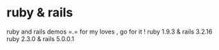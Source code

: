 # ruby & rails
 ruby and rails demos =.=
 for my loves , go for it !
 ruby 1.9.3 & rails 3.2.16      
 ruby 2.3.0 & rails 5.0.0.1
